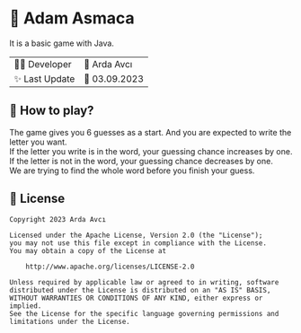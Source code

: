 # 🚀 Adam Asmaca

It is a basic game with Java.

| | |
|-|-|
|👨‍💻 Developer|        🤵 Arda Avcı|
|✨ Last Update| 📅 03.09.2023 |

## 🎯 How to play?

The game gives you 6 guesses as a start. And you are expected to write the letter you want. <br>
If the letter you write is in the word, your guessing chance increases by one. <br>
If the letter is not in the word, your guessing chance decreases by one. <br>
We are trying to find the whole word before you finish your guess.

## 🪪  License

```
Copyright 2023 Arda Avcı

Licensed under the Apache License, Version 2.0 (the "License");
you may not use this file except in compliance with the License.
You may obtain a copy of the License at

    http://www.apache.org/licenses/LICENSE-2.0

Unless required by applicable law or agreed to in writing, software
distributed under the License is distributed on an "AS IS" BASIS,
WITHOUT WARRANTIES OR CONDITIONS OF ANY KIND, either express or implied.
See the License for the specific language governing permissions and
limitations under the License.
```
